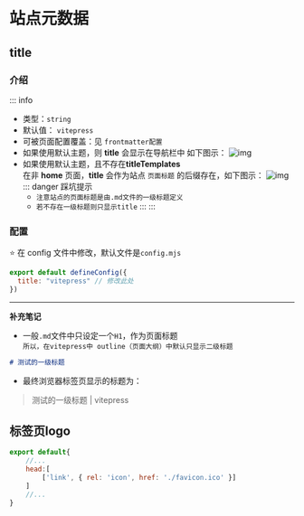 # 站点元数据
## title 
### 介绍
::: info 
- 类型：`string`  
- 默认值： `vitepress`  
- 可被页面配置覆盖：见 `frontmatter配置`
- 如果使用默认主题，则 **title** 会显示在导航栏中 如下图示：
![img](/notesPic/202401081154.png)
- 如果使用默认主题，且不存在**titleTemplates**  
在非 **home** 页面，**title** 会作为站点 `页面标题` 的后缀存在，如下图示：
![img](/notesPic/202401081215.png)
    ::: danger 踩坑提示
    - `注意站点的页面标题是由.md文件的一级标题定义`
    - `若不存在一级标题则只显示title`
    :::
:::

### 配置

:star: 在 config 文件中修改，默认文件是`config.mjs`

```js
export default defineConfig({
  title: "vitepress" // 修改此处
})
```
---
**补充笔记**
- 一般`.md`文件中只设定一个`H1`，作为页面标题  
`所以，在vitepress中 outline（页面大纲）中默认只显示二级标题`  
```markdown
# 测试的一级标题
```
- 最终浏览器标签页显示的标题为：  
> 测试的一级标题 | vitepress

## 标签页logo

```js
export default{
    //...
    head:[
        ['link', { rel: 'icon', href: './favicon.ico' }]
    ]
    //...
}
```